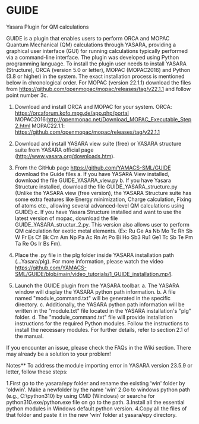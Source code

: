 # GUIDE
Yasara Plugin for QM calculations

GUIDE is a plugin that enables users to perform ORCA and MOPAC Quantum Mechanical (QM) calculations through YASARA, providing a graphical user interface (GUI) for running calculations typically performed via a command-line interface. The plugin was developed using Python programming language. To install the plugin user needs to install YASARA (Structure), ORCA (version 5.0 or letter), MOPAC (MOPAC2016) and Python (3.8 or higher) in the system. The exact installation process is mentioned below in chronological order. For MOPAC (version 22.1.1) download the files from https://github.com/openmopac/mopac/releases/tag/v22.1.1 and follow point number 3c. 



1.	Download and install ORCA and MOPAC for your system. 
	ORCA:	https://orcaforum.kofo.mpg.de/app.php/portal 
	MOPAC2016:http://openmopac.net/Download_MOPAC_Executable_Step2.html
        MOPAC22.1.1: https://github.com/openmopac/mopac/releases/tag/v22.1.1

3.	Download and install YASARA view suite (free) or YASARA structure suite from YASARA official page (http://www.yasara.org/downloads.htm).

4.	From the GitHub page https://github.com/YAMACS-SML/GUIDE download the Guide files
	a.	If you have YASARA View installed, download the file GUIDE_YASARA_view.py 
	b.	If you have Yasara Structure installed, download the file GUIDE_YASARA_structure.py
		(Unlike the YASARA view (free version), the YASARA Structure suite has some extra features like Energy minimization, Charge calculation, Fixing of atoms etc., allowing several advanced-level QM calculations using GUIDE)
        c.      If you have Yasara Structure installed and want to use the latest version of mopac, download the file GUIDE_YASARA_structur_2.py. This version also allows user to perform QM calculation for exotic metal elements.
  	        (Ex: Ru Ge As Nb Mo Tc Rh Sb W Fr Es Cf Bk Cm Am Np Pa Ac Rn At Po Bi Ho Sb3 Ru1 Ge1 Tc Sb Te Pm Ta Re Os Ir Bs Fm).


6.	Place the .py file in the plg folder inside YASARA installation path (...Yasara/plg). 
	For more information, please watch the video https://github.com/YAMACS-SML/GUIDE/blob/main/video_tutorials/1_GUIDE_installation.mp4. 

7.	Launch the GUIDE plugin from the YASARA toolbar. 
	a.	The YASARA window will display the YASARA python path information.
	b.	A file named "module_command.txt" will be generated in the specific directory.
	c.	Additionally, the YASARA python path information will be written in the "module.txt" file located in the YASARA installation's "plg" folder.
	d.	The "module_command.txt" file will provide installation instructions for the required Python modules. Follow the instructions to install the necessary modules.
	For further details, refer to section 2.1 of the manual.

If you encounter an issue, please check the FAQs in the Wiki section. There may already be a solution to your problem!

Notes**
To address the module importing error in YASARA version 23.5.9 or letter, follow these steps:

1.First go to the yasara/epy folder and rename the existing 'win' folder by 'oldwin'. Make a newfolder by the name 'win'
2.Go to windows python path (e.g., C:\python310) by using CMD (Windows) or searche for python310.exe/python.exe file on go to the path.
3.Install all the essential python modules in Windows default python version.
4.Copy all the files of that folder and paste it in the new 'win' folder at yasara/epy directory.
